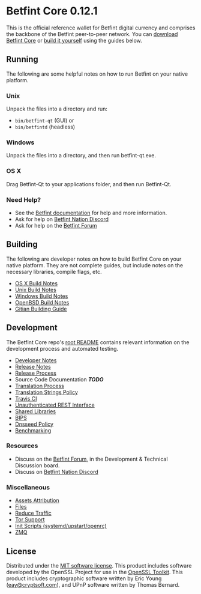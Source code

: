 Betfint Core 0.12.1
=====================

This is the official reference wallet for Betfint digital currency and comprises the backbone of the Betfint peer-to-peer network. You can [download Betfint Core](https://www.betfint.com/downloads/) or [build it yourself](#building) using the guides below.

Running
---------------------
The following are some helpful notes on how to run Betfint on your native platform.

### Unix

Unpack the files into a directory and run:

- `bin/betfint-qt` (GUI) or
- `bin/betfintd` (headless)

### Windows

Unpack the files into a directory, and then run betfint-qt.exe.

### OS X

Drag Betfint-Qt to your applications folder, and then run Betfint-Qt.

### Need Help?

* See the [Betfint documentation](https://betfintpay.atlassian.net/wiki/display/DOC)
for help and more information.
* Ask for help on [Betfint Nation Discord](http://betfintchat.org)
* Ask for help on the [Betfint Forum](https://betfint.com/forum)

Building
---------------------
The following are developer notes on how to build Betfint Core on your native platform. They are not complete guides, but include notes on the necessary libraries, compile flags, etc.

- [OS X Build Notes](build-osx.md)
- [Unix Build Notes](build-unix.md)
- [Windows Build Notes](build-windows.md)
- [OpenBSD Build Notes](build-openbsd.md)
- [Gitian Building Guide](gitian-building.md)

Development
---------------------
The Betfint Core repo's [root README](/README.md) contains relevant information on the development process and automated testing.

- [Developer Notes](developer-notes.md)
- [Release Notes](release-notes.md)
- [Release Process](release-process.md)
- Source Code Documentation ***TODO***
- [Translation Process](translation_process.md)
- [Translation Strings Policy](translation_strings_policy.md)
- [Travis CI](travis-ci.md)
- [Unauthenticated REST Interface](REST-interface.md)
- [Shared Libraries](shared-libraries.md)
- [BIPS](bips.md)
- [Dnsseed Policy](dnsseed-policy.md)
- [Benchmarking](benchmarking.md)

### Resources
* Discuss on the [Betfint Forum](https://betfint.com/forum), in the Development & Technical Discussion board.
* Discuss on [Betfint Nation Discord](http://betfintchat.org)

### Miscellaneous
- [Assets Attribution](assets-attribution.md)
- [Files](files.md)
- [Reduce Traffic](reduce-traffic.md)
- [Tor Support](tor.md)
- [Init Scripts (systemd/upstart/openrc)](init.md)
- [ZMQ](zmq.md)

License
---------------------
Distributed under the [MIT software license](/COPYING).
This product includes software developed by the OpenSSL Project for use in the [OpenSSL Toolkit](https://www.openssl.org/). This product includes
cryptographic software written by Eric Young ([eay@cryptsoft.com](mailto:eay@cryptsoft.com)), and UPnP software written by Thomas Bernard.
